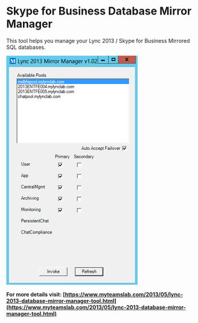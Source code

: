 # Skype for Business Database Mirror Manager

This tool helps you manage your Lync 2013 / Skype for Business Mirrored SQL databases.

![Image](https://github.com/jamescussen/skype-for-business-database-mirror-manager/raw/main/skype-for-business-mirror-manager.png)

**For more details visit: [https://www.myteamslab.com/2013/05/lync-2013-database-mirror-manager-tool.html](https://www.myteamslab.com/2013/05/lync-2013-database-mirror-manager-tool.html)**
